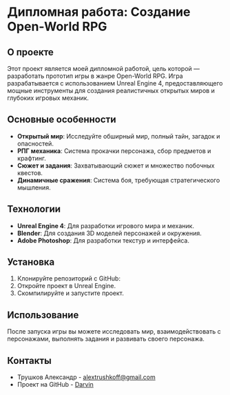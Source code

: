 # Дипломная работа: Создание Open-World RPG

## О проекте

Этот проект является моей дипломной работой, цель которой — разработать прототип игры в жанре Open-World RPG. Игра разрабатывается с использованием Unreal Engine 4, предоставляющего мощные инструменты для создания реалистичных открытых миров и глубоких игровых механик.

## Основные особенности

- **Открытый мир**: Исследуйте обширный мир, полный тайн, загадок и опасностей.
- **РПГ механика**: Система прокачки персонажа, сбор предметов и крафтинг.
- **Сюжет и задания**: Захватывающий сюжет и множество побочных квестов.
- **Динамичные сражения**: Система боя, требующая стратегического мышления.

## Технологии

- **Unreal Engine 4**: Для разработки игрового мира и механик.
- **Blender**: Для создания 3D моделей персонажей и окружения.
- **Adobe Photoshop**: Для разработки текстур и интерфейса.

## Установка

1. Клонируйте репозиторий с GitHub:
2. Откройте проект в Unreal Engine.
3. Скомпилируйте и запустите проект.

## Использование

После запуска игры вы можете исследовать мир, взаимодействовать с персонажами, выполнять задания и развивать своего персонажа.

## Контакты

- Трушков Александр - alextrushkoff@gmail.com
- Проект на GitHub - [Darvin](https://github.com/Kangario/Diplom)
